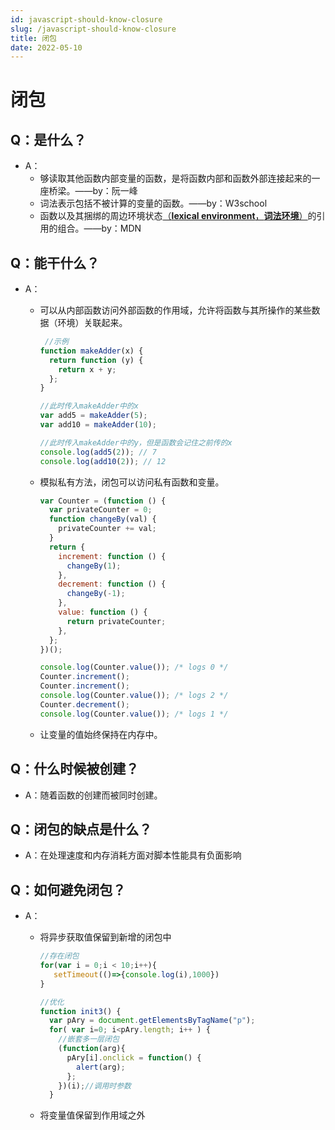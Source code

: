 ```yaml
---
id: javascript-should-know-closure
slug: /javascript-should-know-closure
title: 闭包
date: 2022-05-10
---
```


# 闭包

## Q：是什么？

* A：
  * 够读取其他函数内部变量的函数，是将函数内部和函数外部连接起来的一座桥梁。——by：阮一峰
  * 词法表示包括不被计算的变量的函数。——by：W3school
  * 函数以及其捆绑的周边环境状态[（**lexical environment**，**词法环境**）](https://github.com/lao-jiawei/code-way/blob/main/1_awesome/awesome-javascript/【面向学习】/【N】执行上下文.md)的引用的组合。——by：MDN


## Q：能干什么？

* A：

  * 可以从内部函数访问外部函数的作用域，允许将函数与其所操作的某些数据（环境）关联起来。

    ````javascript
     //示例
    function makeAdder(x) {
      return function (y) {
        return x + y;
      };
    }
    
    //此时传入makeAdder中的x
    var add5 = makeAdder(5);
    var add10 = makeAdder(10);
    
    //此时传入makeAdder中的y，但是函数会记住之前传的x
    console.log(add5(2)); // 7
    console.log(add10(2)); // 12
    ````
  * 模拟私有方法，闭包可以访问私有函数和变量。

    ````javascript
    var Counter = (function () {
      var privateCounter = 0;
      function changeBy(val) {
        privateCounter += val;
      }
      return {
        increment: function () {
          changeBy(1);
        },
        decrement: function () {
          changeBy(-1);
        },
        value: function () {
          return privateCounter;
        },
      };
    })();
    
    console.log(Counter.value()); /* logs 0 */
    Counter.increment();
    Counter.increment();
    console.log(Counter.value()); /* logs 2 */
    Counter.decrement();
    console.log(Counter.value()); /* logs 1 */
    ````
    
  * 让变量的值始终保持在内存中。
## Q：什么时候被创建？

* A：随着函数的创建而被同时创建。

## Q：闭包的缺点是什么？

* A：在处理速度和内存消耗方面对脚本性能具有负面影响

## Q：如何避免闭包？

* A：

  * 将异步获取值保留到新增的闭包中

    ````javascript
    //存在闭包
    for(var i = 0;i < 10;i++){
       setTimeout(()=>{console.log(i),1000})
    }
    
    //优化
    function init3() {     
      var pAry = document.getElementsByTagName("p");  
      for( var i=0; i<pAry.length; i++ ) { 
        //嵌套多一层闭包
        (function(arg){         
          pAry[i].onclick = function() {         
            alert(arg);     
          };     
        })(i);//调用时参数     
      }     
    ````

  * 将变量值保留到作用域之外
